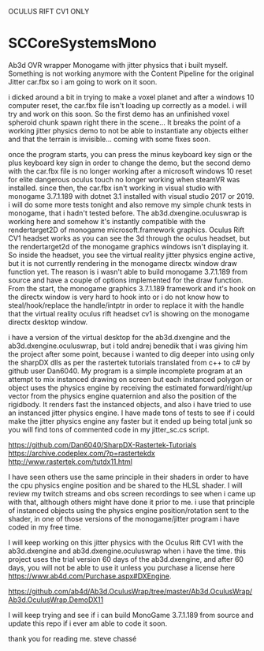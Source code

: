 OCULUS RIFT CV1 ONLY
# SCCoreSystemsMono
Ab3d OVR wrapper Monogame with jitter physics that i built myself. Something is not working anymore with the Content Pipeline for the original Jitter car.fbx so i am going to work on it soon. 

i dicked around a bit in trying to make a voxel planet and after a windows 10 computer reset, the car.fbx file isn't loading up correctly as a model. i will try and work on this soon. So the first demo has an unfinished voxel spheroid chunk spawn right there in the scene... It breaks the point of a working jitter physics demo to not be able to instantiate any objects either and that the terrain is invisible... coming with some fixes soon.

once the program starts, you can press the minus keyboard key sign or the plus keyboard key sign in order to change the demo, but the second demo with the car.fbx file is no longer working after a microsoft windows 10 reset for elite dangerous oculus touch no longer working when steamVR was installed. since then, the car.fbx isn't working in visual studio with monogame 3.7.1.189 with dotnet 3.1 installed with visual studio 2017 or 2019. i will do some more tests tonight and also remove my simple chunk tests in monogame, that i hadn't tested before. The ab3d.dxengine.oculuswrap is working here and somehow it's instantly compatible with the rendertarget2D of monogame microsoft.framework graphics. Oculus Rift CV1 headset works as you can see the 3d through the oculus headset, but the rendertarget2d of the monogame graphics windows isn't displaying it. So inside the headset, you see the virtual reality jitter physics engine active, but it is not currently rendering in the monogame directx window draw function yet. The reason is i wasn't able to build monogame 3.7.1.189 from source and have a couple of options implemented for the draw function. From the start, the monogame graphics 3.7.1.189 framework and it's hook on the directx window is very hard to hook into or i do not know how to steal/hook/replace the handle/intptr in order to replace it with the handle that the virtual reality oculus rift headset cv1 is showing on the monogame directx desktop window. 

i have a version of the virtual desktop for the ab3d.dxengine and the ab3d.dxengine.oculuswrap, but i told andrej benedik that i was giving him the project after some point, because i wanted to dig deeper into using only the sharpDX dlls as per the rastertek tutorials translated from c++ to c# by github user Dan6040. My program is a simple incomplete program at an attempt to mix instanced drawing on screen but each instanced polygon or object uses the physics engine by receiving the estimated forward/right/up vector from the physics engine quaternion and also the position of the rigidbody. It renders fast the instanced objects, and also i have tried to use an instanced jitter physics engine. I have made tons of tests to see if i could make the jitter physics engine any faster but it ended up being total junk so you will find tons of commented code in my jitter_sc.cs script. 

https://github.com/Dan6040/SharpDX-Rastertek-Tutorials
https://archive.codeplex.com/?p=rastertekdx
http://www.rastertek.com/tutdx11.html

I have seen others use the same principle in their shaders in order to have the cpu physics engine position and be shared to the HLSL shader. I will review my twitch streams and obs screen recordings to see when i came up with that, although others might have done it prior to me. i use that principle of instanced objects using the physics engine position/rotation sent to the shader, in one of those versions of the monogame/jitter program i have coded in my free time.

I will keep working on this jitter physics with the Oculus Rift CV1 with the ab3d.dxengine and ab3d.dxengine.oculuswrap when i have the time. this project uses the trial version 60 days of the ab3d.dxengine, and after 60 days, you will not be able to use it unless you purchase a license here https://www.ab4d.com/Purchase.aspx#DXEngine. 

https://github.com/ab4d/Ab3d.OculusWrap/tree/master/Ab3d.OculusWrap/Ab3d.OculusWrap.DemoDX11

I will keep trying and see if i can build MonoGame 3.7.1.189 from source and update this repo if i ever am able to code it soon.

thank you for reading me.
steve chassé








